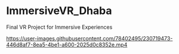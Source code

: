# ImmersiveVR_Dhaba
Final VR Project for Immersive Experiences



https://user-images.githubusercontent.com/78402495/230719473-446d8af7-8ea5-4be1-a600-2025d0c8352e.mp4

